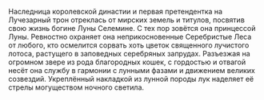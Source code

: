 Наследница королевской династии и первая претендентка на Лучезарный трон отреклась от мирских земель и титулов, посвятив свою жизнь богине Луны Селемине. С тех пор зовётся она принцессой Луны. Ревностно охраняет она неприкосновенные Серебристые Леса от любого, кто осмелится сорвать хоть цветок священного лучистого лотоса, растущего в заповедных серебряных запрудах. Разъезжая на огромном звере из рода благородных кошек, с гордостью и отвагой несёт она службу в гармонии с лунными фазами и движением великих созвездий. Укреплённый накладкой из лунной породы лук наделяет её стрелы могуществом ночного светила.